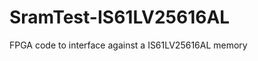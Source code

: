 SramTest-IS61LV25616AL
======================

FPGA code to interface against a IS61LV25616AL memory
